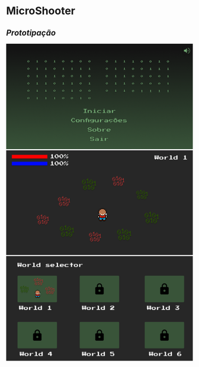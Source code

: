 # MicroShooter

## ___Prototipação___
![Menu do Jogo](https://github.com/caduHD4/MicroShooter/blob/main/Prototipacao/Menu.png?raw=true)
![Menu do Jogo](https://github.com/caduHD4/MicroShooter/blob/main/Prototipacao/Jogo%20versao%201.png?raw=true)
![Menu do Jogo](https://github.com/caduHD4/MicroShooter/blob/main/Prototipacao/Selecao%20de%20fase.png?raw=true)
